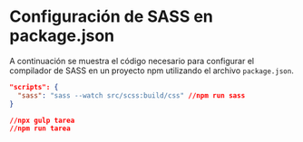 # Configuración de SASS en package.json

A continuación se muestra el código necesario para configurar el compilador de SASS en un proyecto npm utilizando el archivo `package.json`.

```json
"scripts": {
  "sass": "sass --watch src/scss:build/css" //npm run sass
}

//npx gulp tarea
//npm run tarea